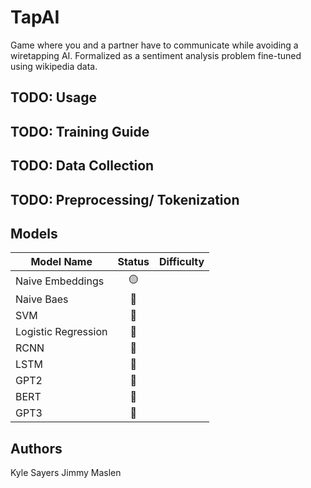 # TapAI
Game where you and a partner have to communicate while avoiding a wiretapping AI. Formalized as a sentiment analysis problem fine-tuned using wikipedia data.

## TODO: Usage

## TODO: Training Guide

## TODO: Data Collection

## TODO: Preprocessing/ Tokenization

## Models
| Model Name          | Status | Difficulty
| --------------------|:------:|:-------:|
| Naive Embeddings    |   🟡   |         |
| Naive Baes          |   🔴   |         |
| SVM                 |   🔴   |         |
| Logistic Regression |   🔴   |         |
| RCNN                |   🔴   |         |
| LSTM                |   🔴   |         |
| GPT2                |   🔴   |         |
| BERT                |   🔴   |         |
| GPT3                |   🔴   |         |

## Authors
Kyle Sayers
Jimmy Maslen
